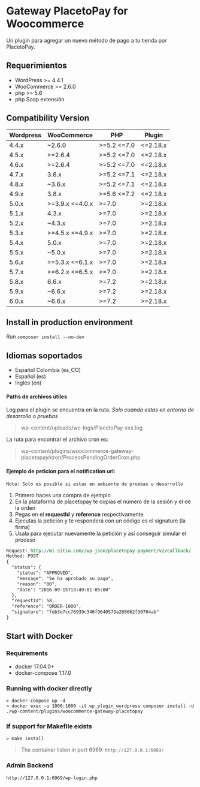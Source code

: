# Gateway PlacetoPay for Woocommerce
Un plugin para agregar un nuevo método de pago a tu tienda por PlacetoPay.

## Requerimientos
- WordPress >= 4.4.1
- WooCommerce >= 2.6.0
- php >= 5.6
- php Soap extensión

## Compatibility Version

| Wordpress | WooCommerce     | PHP         | Plugin    |
|-----------|-----------------|-------------|-----------|
| 4.4.x     | ~2.6.0          | >=5.2 <=7.0 | <=2.18.x  |
| 4.5.x     | >=2.6.4         | >=5.2 <=7.0 | <=2.18.x  |
| 4.6.x     | >=2.6.4         | >=5.2 <=7.0 | <=2.18.x  |
| 4.7.x     | 3.6.x           | >=5.2 <=7.1 | <=2.18.x  |
| 4.8.x     | ~3.6.x          | >=5.2 <=7.1 | <=2.18.x  |
| 4.9.x     | 3.8.x           | >=5.6 <=7.2 | <=2.18.x  |
| 5.0.x     | >=3.9.x <=4.0.x | >=7.0       | >=2.18.x  |
| 5.1.x     | 4.3.x           | >=7.0       | >=2.18.x  |
| 5.2.x     | ~4.3.x          | >=7.0       | >=2.18.x  |
| 5.3.x     | >=4.5.x <=4.9.x | >=7.0       | >=2.18.x  |
| 5.4.x     | 5.0.x           | >=7.0       | >=2.18.x  |
| 5.5.x     | ~5.0.x          | >=7.0       | >=2.18.x  |
| 5.6.x     | >=5.3.x <=6.1.x | >=7.0       | >=2.18.x  |
| 5.7.x     | >=6.2.x <=6.5.x | >=7.0       | >=2.18.x  |
| 5.8.x     | 6.6.x           | >=7.2       | >=2.18.x  |
| 5.9.x     | ~6.6.x          | >=7.2       | >=2.18.x  |
| 6.0.x     | ~6.6.x          | >=7.2       | >=2.18.x  |

## Install in production environment
Run `composer install --no-dev`

## Idiomas soportados
- Español Colombia (es_CO)
- Español (es)
- Inglés (en)


#### Paths de archivos útiles
Log para el plugin se encuentra en la ruta.
_Solo cuando estas en entorno de desarrollo o pruebas_
> wp-content/uploads/wc-logs/PlacetoPay-xxx.log

La ruta para encontrar el archivo cron es:
> wp-content/plugins/woocommerce-gateway-placetopay/cron/ProcessPendingOrderCron.php


#### Ejemplo de peticion para el notification url:

``Nota: Solo es posible si estas en ambiente de pruebas o desarrollo``

1. Primero haces una compra de ejemplo
2. En la plataforma de placetopay te copias el número de la sesión y el de la orden
3. Pegas en el **requestId** y **reference** respectivamente
4. Ejecutas la petición y te responderá con un código es el signature (la firma)
5. Usala para ejecutar nuevamente la petición y así conseguir simular el proceso

```rest
Request: http://mi-sitio.com//wp-json/placetopay-payment/v2/callback/
Method: POST
{
  "status": {
    "status": "APPROVED",
    "message": "Se ha aprobado su pago",
    "reason": "00",
    "date": "2016-09-15T13:49:01-05:00"
  },
  "requestId": 58,
  "reference": "ORDER-1000",
  "signature": "feb3e7cc76939c346f9640573a208662f30704ab"
}

```

## Start with Docker
### Requirements
- docker 17.04.0+
- docker-compose 1.17.0

### Running with docker directly
```
> docker-compose up -d
> docker exec -u 1000:1000 -it wp_plugin_wordpress composer install -d ./wp-content/plugins/woocommerce-gateway-placetopay
```

### If support for Makefile exists

```
> make install
```
> The container listen in port 6969: `http://127.0.0.1:6969/`

### Admin Backend

```
http://127.0.0.1:6969/wp-login.php
```
